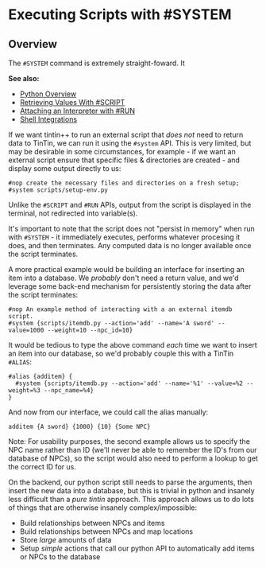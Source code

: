 Executing Scripts with #SYSTEM
==============================


Overview
--------
The `#SYSTEM` command is extremely straight-foward. It 


**See also:**

- [Python Overview](/tintin/advanced/python.md)
- [Retrieving Values With #SCRIPT](/tintin/advanced/python/retrieve-script.md)
- [Attaching an Interpreter with #RUN](/tintin/advanced/python/attach-interpreter.md)
- [Shell Integrations](/tintin/features/shell-integration.md)


If we want tintin++ to run an external script that *does not* need to return data to TinTin, we can run it using the `#system` API. This is very limited, but may be desirable in some circumstances, for example - if we want an external script ensure that specific files & directories are created - and display some output directly to us:

    #nop create the necessary files and directories on a fresh setup;
    #system scripts/setup-env.py

Unlike the `#SCRIPT` and `#RUN` APIs, output from the script is displayed in the terminal, not redirected into variable(s).

It's important to note that the script does not "persist in memory" when run with `#SYSTEM` - it immediately executes, performs whatever procesing it does, and then terminates. Any computed data is no longer available once the script terminates.

A more practical example would be building an interface for inserting an item into a database. We *probably* don't need a return value, and we'd leverage some back-end mechanism for persistently storing the data after the script terminates:

    #nop An example method of interacting with a an external itemdb script.
    #system {scripts/itemdb.py --action='add' --name='A sword' --value=1000 --weight=10 --npc_id=10}

It would be tedious to type the above command *each* time we want to insert an item into our database, so we'd probably couple this with a TinTin `#ALIAS`:

    #alias {additem} {
      #system {scripts/itemdb.py --action='add' --name='%1' --value=%2 --weight=%3 --npc_name=%4}
    }

And now from our interface, we could call the alias manually:

    additem {A sword} {1000} {10} {Some NPC}

Note: For usability purposes, the second example allows us to specify the NPC name rather than ID (we'll never be able to remember the ID's from our database of NPCs), so the script would also need to perform a lookup to get the correct ID for us.

On the backend, our python script still needs to parse the arguments, then insert the new data into a database, but this is trivial in python and insanely less difficult than a *pure tintin* approach. This approach allows us to do lots of things that are otherwise insanely complex/impossible:

- Build relationships between NPCs and items
- Build relationships between NPCs and map locations
- Store *large* amounts of data
- Setup *simple* actions that call our python API to automatically add items or NPCs to the database


